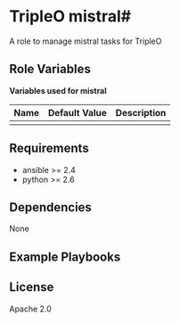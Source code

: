 # TripleO mistral#

A role to manage mistral tasks for TripleO

## Role Variables ##

**Variables used for mistral**

| Name              | Default Value       | Description          |
|-------------------|---------------------|----------------------|
| | | |


## Requirements ##

 - ansible >= 2.4
 - python >= 2.6

## Dependencies ##

None

## Example Playbooks ##



## License ##

Apache 2.0
